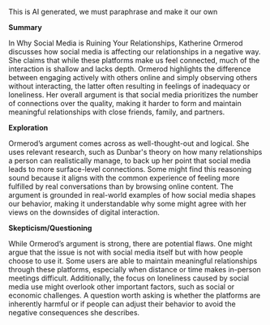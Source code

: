 This is AI generated, we must paraphrase and make it our own

**Summary**

In Why Social Media is Ruining Your Relationships, Katherine Ormerod discusses how social media is affecting our relationships in a negative way. She claims that while these platforms make us feel connected, much of the interaction is shallow and lacks depth. Ormerod highlights the difference between engaging actively with others online and simply observing others without interacting, the latter often resulting in feelings of inadequacy or loneliness. Her overall argument is that social media prioritizes the number of connections over the quality, making it harder to form and maintain meaningful relationships with close friends, family, and partners.

**Exploration**

Ormerod’s argument comes across as well-thought-out and logical. She uses relevant research, such as Dunbar's theory on how many relationships a person can realistically manage, to back up her point that social media leads to more surface-level connections. Some might find this reasoning sound because it aligns with the common experience of feeling more fulfilled by real conversations than by browsing online content. The argument is grounded in real-world examples of how social media shapes our behavior, making it understandable why some might agree with her views on the downsides of digital interaction.

**Skepticism/Questioning**

While Ormerod’s argument is strong, there are potential flaws. One might argue that the issue is not with social media itself but with how people choose to use it. Some users are able to maintain meaningful relationships through these platforms, especially when distance or time makes in-person meetings difficult. Additionally, the focus on loneliness caused by social media use might overlook other important factors, such as social or economic challenges. A question worth asking is whether the platforms are inherently harmful or if people can adjust their behavior to avoid the negative consequences she describes.